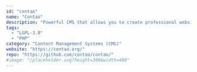 ```yaml
---
id: "contao"
name: "Contao"
description: "Powerful CMS that allows you to create professional websites and scalable web applications."
tags:
  - "LGPL-3.0"
  - "PHP"
category: "Content Management Systems (CMS)"
website: "https://contao.org/"
repo: "https://github.com/contao/contao/"
#image: "/placeholder.svg?height=300&width=400"
---
```


